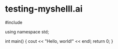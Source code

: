 # testing-myshelll.ai

#include <iostream>

using namespace std;

int main() {
    cout << "Hello, world!" << endl;
    return 0;
}
